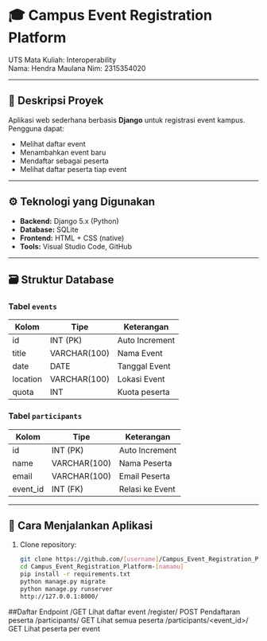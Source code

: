 # 🎓 Campus Event Registration Platform
UTS Mata Kuliah: Interoperability  
Nama: Hendra Maulana 
Nim: 2315354020 

---

## 📘 Deskripsi Proyek
Aplikasi web sederhana berbasis **Django** untuk registrasi event kampus.  
Pengguna dapat:
- Melihat daftar event
- Menambahkan event baru
- Mendaftar sebagai peserta
- Melihat daftar peserta tiap event

---

## ⚙️ Teknologi yang Digunakan
- **Backend:** Django 5.x (Python)
- **Database:** SQLite
- **Frontend:** HTML + CSS (native)
- **Tools:** Visual Studio Code, GitHub

---

## 🗃️ Struktur Database
### Tabel `events`
| Kolom | Tipe | Keterangan |
|--------|------|-------------|
| id | INT (PK) | Auto Increment |
| title | VARCHAR(100) | Nama Event |
| date | DATE | Tanggal Event |
| location | VARCHAR(100) | Lokasi Event |
| quota | INT | Kuota peserta |

### Tabel `participants`
| Kolom | Tipe | Keterangan |
|--------|------|-------------|
| id | INT (PK) | Auto Increment |
| name | VARCHAR(100) | Nama Peserta |
| email | VARCHAR(100) | Email Peserta |
| event_id | INT (FK) | Relasi ke Event |

---

## 🚀 Cara Menjalankan Aplikasi
1. Clone repository:
   ```bash
   git clone https://github.com/[username]/Campus_Event_Registration_Platform-[namamu].git
   cd Campus_Event_Registration_Platform-[namamu]
   pip install -r requirements.txt
   python manage.py migrate
   python manage.py runserver
   http://127.0.0.1:8000/

##Daftar Endpoint
/GET	   Lihat daftar event
/register/	POST	   Pendaftaran peserta
/participants/	GET	Lihat semua peserta
/participants/<event_id>/	GET	Lihat peserta per event
